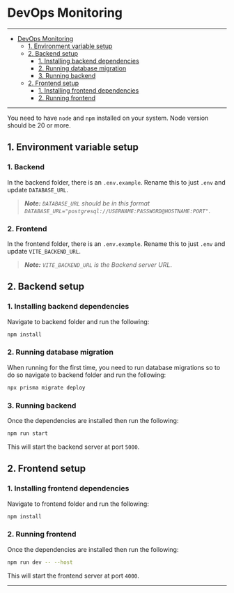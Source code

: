 # DevOps Monitoring

---

- [DevOps Monitoring](#devops-monitoring)
  - [1. Environment variable setup](#1-environment-variable-setup)
  - [2. Backend setup](#2-backend-setup)
    - [1. Installing backend dependencies](#1-installing-backend-dependencies)
    - [2. Running database migration](#2-running-database-migration)
    - [3. Running backend](#3-running-backend)
  - [2. Frontend setup](#2-frontend-setup)
    - [1. Installing frontend dependencies](#1-installing-frontend-dependencies)
    - [2. Running frontend](#2-running-frontend)

---

You need to have `node` and `npm` installed on your system. Node version should be 20 or more.

## 1. Environment variable setup

### 1. Backend
In the backend folder, there is an `.env.example`. Rename this to just `.env` and update `DATABASE_URL`.

> ***Note:** `DATABASE_URL` should be in this format `DATABASE_URL="postgresql://USERNAME:PASSWORD@HOSTNAME:PORT"`*.

### 2. Frontend

In the frontend folder, there is an `.env.example`. Rename this to just `.env` and update `VITE_BACKEND_URL`.

> ***Note:** `VITE_BACKEND_URL` is the Backend server URL*.

## 2. Backend setup

### 1. Installing backend dependencies

Navigate to backend folder and run the following:

```bash
npm install
```

### 2. Running database migration

When running for the first time, you need to run database migrations so to do so navigate to backend folder and run the following:

```bash
npx prisma migrate deploy
```

### 3. Running backend

Once the dependencies are installed then run the following:

```bash
npm run start
```

This will start the backend server at port `5000`.

## 2. Frontend setup

### 1. Installing frontend dependencies

Navigate to frontend folder and run the following:

```bash
npm install
```

### 2. Running frontend

Once the dependencies are installed then run the following:

```bash
npm run dev -- --host
```

This will start the frontend server at port `4000`.

---
